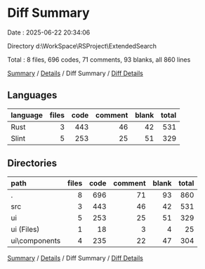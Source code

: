 # Diff Summary

Date : 2025-06-22 20:34:06

Directory d:\\WorkSpace\\RSProject\\ExtendedSearch

Total : 8 files,  696 codes, 71 comments, 93 blanks, all 860 lines

[Summary](results.md) / [Details](details.md) / Diff Summary / [Diff Details](diff-details.md)

## Languages
| language | files | code | comment | blank | total |
| :--- | ---: | ---: | ---: | ---: | ---: |
| Rust | 3 | 443 | 46 | 42 | 531 |
| Slint | 5 | 253 | 25 | 51 | 329 |

## Directories
| path | files | code | comment | blank | total |
| :--- | ---: | ---: | ---: | ---: | ---: |
| . | 8 | 696 | 71 | 93 | 860 |
| src | 3 | 443 | 46 | 42 | 531 |
| ui | 5 | 253 | 25 | 51 | 329 |
| ui (Files) | 1 | 18 | 3 | 4 | 25 |
| ui\\components | 4 | 235 | 22 | 47 | 304 |

[Summary](results.md) / [Details](details.md) / Diff Summary / [Diff Details](diff-details.md)